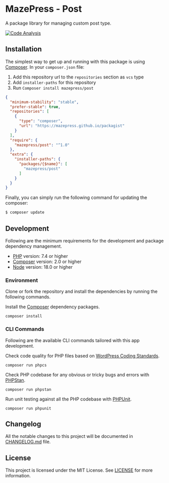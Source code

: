# MazePress - Post
A package library for managing custom post type.

[![Code Analysis](https://github.com/mazepress/post/actions/workflows/analyse.yml/badge.svg)](https://github.com/mazepress/post/actions/workflows/analyse.yml)

## Installation
The simplest way to get up and running with this package is using [Composer](http://getcomposer.org/).
In your `composer.json` file:

1. Add this repository url to the `repositories` section as `vcs` type
2. Add `installer-paths` for this repository
3. Run `Composer install mazepress/post`

```json
{
  "minimum-stability": "stable",
  "prefer-stable": true,
  "repositories": [
    {
      "type": "composer",
      "url": "https://mazepress.github.io/packagist"
    }
  ],
  "require": {
    "mazepress/post": "^1.0"
  },
  "extra": {
    "installer-paths": {
      "packages/{$name}": [
        "mazepress/post"
      ]
    }
  }
}
```
Finally, you can simply run the following command for updating the composer:

```sh
$ composer update
```

## Development
Following are the minimum requirements for the development and package dependency management.

- [PHP](https://php.net) version: 7.4 or higher
- [Composer](https://getcomposer.org/) version: 2.0 or higher
- [Node](https://nodejs.org) version: 18.0 or higher

### Environment
Clone or fork the repository and install the dependencies by running the following commands.

Install the [Composer](https://getcomposer.org/) dependency packages.
```shell
composer install
```

### CLI Commands
Following are the available CLI commands tailored with this app development.

Check code quality for PHP files based on [WordPress Coding Standards](https://developer.wordpress.org/coding-standards/wordpress-coding-standards/).
```shell
composer run phpcs
```

Check PHP codebase for any obvious or tricky bugs and errors with [PHPStan](https://phpstan.org).
```shell
composer run phpstan
```

Run unit testing against all the PHP codebase with [PHPUnit](https://phpunit.de).
```shell
composer run phpunit
```

## Changelog
All the notable changes to this project will be documented in [CHANGELOG.md](CHANGELOG.md) file.

## License
This project is licensed under the MIT License. See [LICENSE](LICENSE.md) for more information.

